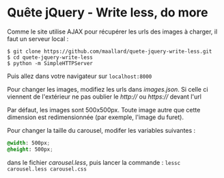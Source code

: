 # Quête jQuery - Write less, do more

Comme le site utilise AJAX pour récupérer les urls des images à charger, il faut un serveur local :
```
$ git clone https://github.com/maallard/quete-jquery-write-less.git
$ cd quete-jquery-write-less
$ python -m SimpleHTTPServer
```
Puis allez dans votre navigateur sur `localhost:8000`

Pour changer les images, modifiez les urls dans _images.json_. Si celle ci viennent de l'extérieur ne pas oublier le _http://_ ou _https://_ devant l'url

Par défaut, les images sont 500x500px. Toute image autre que cette dimension est redimensionnée (par exemple, l'image du furet).

Pour changer la taille du carousel, modifer les variables suivantes :
```css
@width: 500px;
@height: 500px;
```
dans le fichier _carousel.less_, puis lancer la commande : `lessc carousel.less carousel.css`
